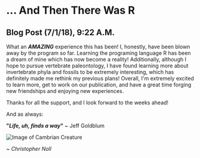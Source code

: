 # ... And Then There Was R

## Blog Post (7/1/18), 9:22 A.M.

  What an ***AMAZING*** experience this has been! I, honestly, have been blown away by the program so far. Learning the programing language R has been a dream of mine which has now become a reality! Additionally, although I hope to pursue vertebrate paleontology, I have found learning more about invertebrate phyla and fossils to be extremely interesting, which has definitely made me rethink my previous plans! Overall, I'm extremely excited to learn more, get to work on our publication, and have a great time forging new friendships and enjoying new experiences.

  Thanks for all the support, and I look forward to the weeks ahead!

  And as always:

  **"*Life, uh, finds a way*"** ~ Jeff Goldblum

  ![Image of Cambrian Creature](http://78.media.tumblr.com/6401b106bf2a30f9b9fbf3bfbbf3724c/tumblr_mimifpOfeY1rxyvj1o1_400.gif)

~ *Christopher Noll*
